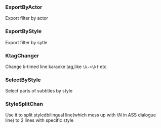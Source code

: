 ### ExportByActor
Export filter by actor

### ExportByStyle
Export filter by sytle

### KtagChanger
Change k-timed line karaoke tag,like `\k->\kf` etc.

### SelectByStyle
Select parts of subtitles by style

### StyleSplitChan
Use it to split styledbilingual line(which mess up with \N in ASS dialogue line) to 2 lines with specific style